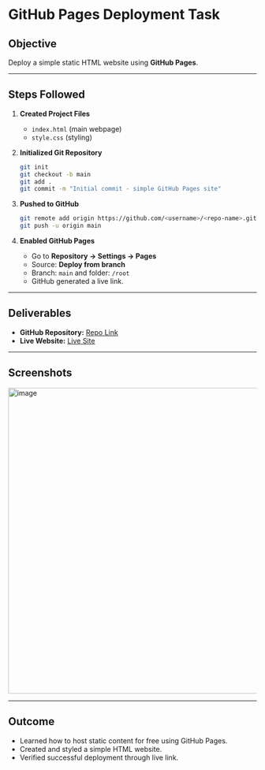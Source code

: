 # GitHub Pages Deployment Task

## Objective
Deploy a simple static HTML website using **GitHub Pages**.

---

## Steps Followed

1. **Created Project Files**
   - `index.html` (main webpage)
   - `style.css` (styling)

2. **Initialized Git Repository**
   ```bash
   git init
   git checkout -b main
   git add .
   git commit -m "Initial commit - simple GitHub Pages site"
   ```

3. **Pushed to GitHub**
   ```bash
   git remote add origin https://github.com/<username>/<repo-name>.git
   git push -u origin main
   ```

4. **Enabled GitHub Pages**
   - Go to **Repository → Settings → Pages**
   - Source: **Deploy from branch**
   - Branch: `main` and folder: `/root`
   - GitHub generated a live link.

---

## Deliverables

- **GitHub Repository:** [Repo Link](https://github.com/deep0304/elevate-task6)
- **Live Website:** [Live Site](https://deep0304.github.io/elevate-task6/)

---

## Screenshots 

<img width="797" height="621" alt="image" src="https://github.com/user-attachments/assets/2f66ba67-bd73-4f85-abcb-d2f703c999e6" />


---

## Outcome
- Learned how to host static content for free using GitHub Pages.
- Created and styled a simple HTML website.
- Verified successful deployment through live link.
